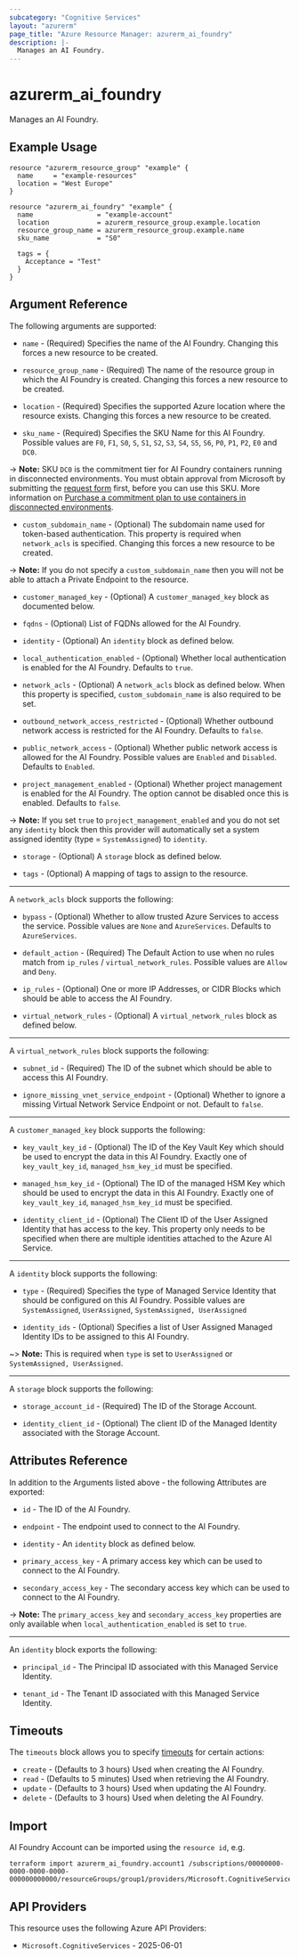 ```yaml
---
subcategory: "Cognitive Services"
layout: "azurerm"
page_title: "Azure Resource Manager: azurerm_ai_foundry"
description: |-
  Manages an AI Foundry.
---
```


# azurerm_ai_foundry

Manages an AI Foundry.

## Example Usage

```hcl
resource "azurerm_resource_group" "example" {
  name     = "example-resources"
  location = "West Europe"
}

resource "azurerm_ai_foundry" "example" {
  name                = "example-account"
  location            = azurerm_resource_group.example.location
  resource_group_name = azurerm_resource_group.example.name
  sku_name            = "S0"

  tags = {
    Acceptance = "Test"
  }
}
```

## Argument Reference

The following arguments are supported:

* `name` - (Required) Specifies the name of the AI Foundry. Changing this forces a new resource to be created.

* `resource_group_name` - (Required) The name of the resource group in which the AI Foundry is created. Changing this forces a new resource to be created.

* `location` - (Required) Specifies the supported Azure location where the resource exists. Changing this forces a new resource to be created.

* `sku_name` - (Required) Specifies the SKU Name for this AI Foundry. Possible values are `F0`, `F1`, `S0`, `S`, `S1`, `S2`, `S3`, `S4`, `S5`, `S6`, `P0`, `P1`, `P2`, `E0` and `DC0`.

-> **Note:** SKU `DC0` is the commitment tier for AI Foundry containers running in disconnected environments. You must obtain approval from Microsoft by submitting the [request form](https://aka.ms/csdisconnectedcontainers) first, before you can use this SKU. More information on [Purchase a commitment plan to use containers in disconnected environments](https://learn.microsoft.com/en-us/azure/cognitive-services/containers/disconnected-containers?tabs=stt#purchase-a-commitment-plan-to-use-containers-in-disconnected-environments).

* `custom_subdomain_name` - (Optional) The subdomain name used for token-based authentication. This property is required when `network_acls` is specified. Changing this forces a new resource to be created.

-> **Note:** If you do not specify a `custom_subdomain_name` then you will not be able to attach a Private Endpoint to the resource.

* `customer_managed_key` - (Optional) A `customer_managed_key` block as documented below.

* `fqdns` - (Optional) List of FQDNs allowed for the AI Foundry.

* `identity` - (Optional) An `identity` block as defined below.

* `local_authentication_enabled` - (Optional) Whether local authentication is enabled for the AI Foundry. Defaults to `true`.

* `network_acls` - (Optional) A `network_acls` block as defined below. When this property is specified, `custom_subdomain_name` is also required to be set.

* `outbound_network_access_restricted` - (Optional) Whether outbound network access is restricted for the AI Foundry. Defaults to `false`.

* `public_network_access` - (Optional) Whether public network access is allowed for the AI Foundry. Possible values are `Enabled` and `Disabled`. Defaults to `Enabled`.

* `project_management_enabled` - (Optional) Whether project management is enabled for the AI Foundry. The option cannot be disabled once this is enabled. Defaults to `false`.

-> **Note:** If you set `true` to `project_management_enabled` and you do not set any `identity` block then this provider will automatically set a system assigned identity (type = `SystemAssigned`) to `identity`.

* `storage` - (Optional) A `storage` block as defined below.

* `tags` - (Optional) A mapping of tags to assign to the resource.

---

A `network_acls` block supports the following:

* `bypass` - (Optional) Whether to allow trusted Azure Services to access the service. Possible values are `None` and `AzureServices`. Defaults to `AzureServices`.

* `default_action` - (Required) The Default Action to use when no rules match from `ip_rules` / `virtual_network_rules`. Possible values are `Allow` and `Deny`.

* `ip_rules` - (Optional) One or more IP Addresses, or CIDR Blocks which should be able to access the AI Foundry.

* `virtual_network_rules` - (Optional) A `virtual_network_rules` block as defined below.

---

A `virtual_network_rules` block supports the following:

* `subnet_id` - (Required) The ID of the subnet which should be able to access this AI Foundry.

* `ignore_missing_vnet_service_endpoint` - (Optional) Whether to ignore a missing Virtual Network Service Endpoint or not. Default to `false`.

---

A `customer_managed_key` block supports the following:

* `key_vault_key_id` - (Optional) The ID of the Key Vault Key which should be used to encrypt the data in this AI Foundry. Exactly one of `key_vault_key_id`, `managed_hsm_key_id` must be specified.

* `managed_hsm_key_id` - (Optional) The ID of the managed HSM Key which should be used to encrypt the data in this AI Foundry. Exactly one of `key_vault_key_id`, `managed_hsm_key_id` must be specified.

* `identity_client_id` - (Optional) The Client ID of the User Assigned Identity that has access to the key. This property only needs to be specified when there are multiple identities attached to the Azure AI Service.

---

A `identity` block supports the following:

* `type` - (Required) Specifies the type of Managed Service Identity that should be configured on this AI Foundry. Possible values are `SystemAssigned`, `UserAssigned`, `SystemAssigned, UserAssigned`

* `identity_ids` - (Optional) Specifies a list of User Assigned Managed Identity IDs to be assigned to this AI Foundry.

~> **Note:** This is required when `type` is set to `UserAssigned` or `SystemAssigned, UserAssigned`.

---

A `storage` block supports the following:

* `storage_account_id` - (Required) The ID of the Storage Account.

* `identity_client_id` - (Optional) The client ID of the Managed Identity associated with the Storage Account.

## Attributes Reference

In addition to the Arguments listed above - the following Attributes are exported:

* `id` - The ID of the AI Foundry.

* `endpoint` - The endpoint used to connect to the AI Foundry.

* `identity` - An `identity` block as defined below.

* `primary_access_key` - A primary access key which can be used to connect to the AI Foundry.

* `secondary_access_key` - The secondary access key which can be used to connect to the AI Foundry.

-> **Note:** The `primary_access_key` and `secondary_access_key` properties are only available when `local_authentication_enabled` is set to `true`.

---

An `identity` block exports the following:

* `principal_id` - The Principal ID associated with this Managed Service Identity.

* `tenant_id` - The Tenant ID associated with this Managed Service Identity.

## Timeouts

The `timeouts` block allows you to specify [timeouts](https://www.terraform.io/language/resources/syntax#operation-timeouts) for certain actions:

* `create` - (Defaults to 3 hours) Used when creating the AI Foundry.
* `read` - (Defaults to 5 minutes) Used when retrieving the AI Foundry.
* `update` - (Defaults to 3 hours) Used when updating the AI Foundry.
* `delete` - (Defaults to 3 hours) Used when deleting the AI Foundry.

## Import

AI Foundry Account can be imported using the `resource id`, e.g.

```shell
terraform import azurerm_ai_foundry.account1 /subscriptions/00000000-0000-0000-0000-000000000000/resourceGroups/group1/providers/Microsoft.CognitiveServices/accounts/account1
```

## API Providers
<!-- This section is generated, changes will be overwritten -->
This resource uses the following Azure API Providers:

* `Microsoft.CognitiveServices` - 2025-06-01
